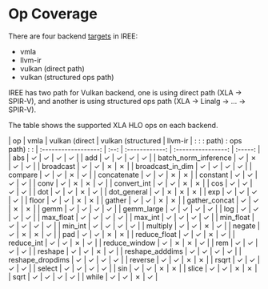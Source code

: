# Op Coverage

There are four backend
[targets](https://github.com/google/iree/tree/master/iree/compiler/Dialect/HAL/Target)
in IREE:

-   vmla
-   llvm-ir
-   vulkan (direct path)
-   vulkan (structured ops path)

IREE has two path for Vulkan backend, one is using direct path (XLA -> SPIR-V),
and another is using structured ops path (XLA -> Linalg -> ... -> SPIR-V).

The table shows the supported XLA HLO ops on each backend.

| op                   | vmla | vulkan (direct | vulkan (structured | llvm-ir |
:                      :      : path)          : ops path)          :         :
| :------------------: | :--: | :------------: | :----------------: | :-----: |
| abs                  | ✓    | ✓              | ✓                  | ✓       |
| add                  | ✓    | ✓              | ✓                  | ✓       |
| batch_norm_inference | ✓    | ✗              | ✓                  | ✓       |
| broadcast            | ✓    | ✓              | ✗                  | ✗       |
| broadcast_in_dim     | ✓    | ✓              | ✓                  | ✓       |
| compare              | ✓    | ✓              | ✗                  | ✓       |
| concatenate          | ✓    | ✓              | ✗                  | ✗       |
| constant             | ✓    | ✓              | ✓                  | ✓       |
| conv                 | ✓    | ✗              | ✗                  | ✓       |
| convert_int          | ✓    | ✓              | ✗                  | ✗       |
| cos                  | ✓    | ✓              | ✓                  | ✓       |
| dot                  | ✓    | ✓              | ✗                  | ✓       |
| dot_general          | ✓    | ✗              | ✗                  | ✗       |
| exp                  | ✓    | ✓              | ✓                  | ✓       |
| floor                | ✓    | ✓              | ✗                  | ✗       |
| gather               | ✓    | ✓              | ✗                  | ✗       |
| gather_concat        | ✓    | ✓              | ✗                  | ✗       |
| gemm                 | ✓    | ✓              | ✓                  | ✓       |
| gemm_large           | ✓    | ✓              | ✓                  | ✓       |
| log                  | ✓    | ✓              | ✓                  | ✓       |
| max_float            | ✓    | ✓              | ✓                  | ✓       |
| max_int              | ✓    | ✓              | ✓                  | ✓       |
| min_float            | ✓    | ✓              | ✓                  | ✓       |
| min_int              | ✓    | ✓              | ✓                  | ✓       |
| multiply             | ✓    | ✓              | ✗                  | ✓       |
| negate               | ✓    | ✗              | ✗                  | ✓       |
| pad                  | ✓    | ✓              | ✗                  | ✗       |
| reduce_float         | ✓    | ✓              | ✗                  | ✓       |
| reduce_int           | ✓    | ✓              | ✗                  | ✓       |
| reduce_window        | ✓    | ✗              | ✗                  | ✓       |
| rem                  | ✓    | ✓              | ✓                  | ✓       |
| reshape              | ✓    | ✓              | ✗                  | ✓       |
| reshape_adddims      | ✓    | ✓              | ✓                  | ✓       |
| reshape_dropdims     | ✓    | ✓              | ✓                  | ✓       |
| reverse              | ✓    | ✓              | ✗                  | ✗       |
| rsqrt                | ✓    | ✓              | ✓                  | ✓       |
| select               | ✓    | ✓              | ✓                  | ✓       |
| sin                  | ✓    | ✓              | ✗                  | ✗       |
| slice                | ✓    | ✓              | ✗                  | ✗       |
| sqrt                 | ✓    | ✓              | ✓                  | ✓       |
| while                | ✓    | ✓              | ✗                  | ✓       |

